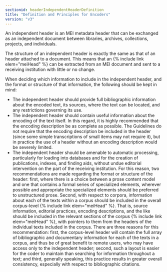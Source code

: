```yaml
---
sectionid: headerIndependentHeaderDefinition
title: "Definition and Principles for Encoders"
version: "v3"
---
```


An independent header is an MEI metadata header that can be exchanged as an independent document between libraries, archives, collections, projects, and individuals.

The structure of an independent header is exactly the same as that of an header attached to a document. This means that an {% include link elem="meiHead" %} can be extracted from an MEI document and sent to a receiving institution with little or no change. 

When deciding which information to include in the independent header, and the format or structure of that information, the following should be kept in mind:

- The independent header should provide full bibliographic information about the encoded text, its sources, where the text can be located, and any restrictions governing its use.
- The independent header should contain useful information about the encoding of the text itself. In this regard, it is highly recommended that the encoding description be as complete as possible. The Guidelines do not require that the encoding description be included in the header (since some simple transcriptions of small items may not require it), but in practice the use of a header without an encoding description would be severely limited.
- The independent header should be amenable to automatic processing, particularly for loading into databases and for the creation of publications, indexes, and finding aids, without undue editorial intervention on the part of the receiving institution. For this reason, two recommendations are made regarding the format or structure of the header: first, where there is a choice between a prose content model and one that contains a formal series of specialized elements, wherever possible and appropriate the specialized elements should be preferred to unstructured prose. Second, with respect to corpora, information about each of the texts within a corpus should be included in the overall corpus-level {% include link elem="meiHead" %}. That is, source information, editorial practices, encoding descriptions, and the like should be included in the relevant sections of the corpus {% include link elem="meiHead" %}, with pointers to them from the headers of the individual texts included in the corpus. There are three reasons for this recommendation: first, the corpus-level header will contain the full array of bibliographic and documentary information for each of the texts in a corpus, and thus be of great benefit to remote users, who may have access only to the independent header; second, such a layout is easier for the coder to maintain than searching for information throughout a text; and third, generally speaking, this practice results in greater overall consistency, especially with respect to bibliographic citations.
